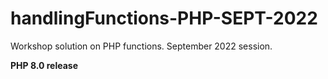 # handlingFunctions-PHP-SEPT-2022
Workshop solution on PHP functions. September 2022 session.

**PHP 8.0 release**
